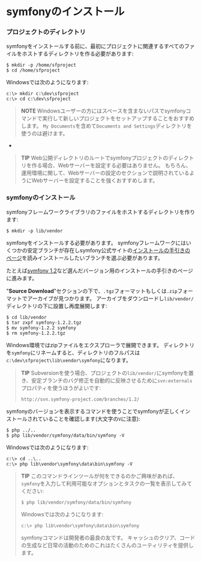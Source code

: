 symfonyのインストール
====================

### プロジェクトのディレクトリ

symfonyをインストールする前に、最初にプロジェクトに関連するすべてのファイルをホストするディレクトリを作る必要があります:

    $ mkdir -p /home/sfproject
    $ cd /home/sfproject

Windowsでは次のようになります:

    c:\> mkdir c:\dev\sfproject
    c:\> cd c:\dev\sfproject

>**NOTE**
>Windowsユーザーの方にはスペースを含まないパスでsymfonyコマンドで実行して新しいプロジェクトをセットアップすることをおすすめします。
>`My Documents`を含めて`Documents and Settings`ディレクトリを使うのは避けます。

-

>**TIP**
>Web公開ディレクトリのルートでsymfonyプロジェクトのディレクトリを作る場合、Webサーバーを設定する必要はありません。
>もちろん、運用環境に関して、Webサーバーの設定のセクションで説明されているようにWebサーバーを設定することを強くおすすめします。

### symfonyのインストール

symfonyフレームワークライブラリのファイルをホストするディレクトリを作ります:

    $ mkdir -p lib/vendor

symfonyをインストールする必要があります。
symfonyフレームワークにはいくつかの安定ブランチが存在しsymfony公式サイトの[インストールの手引きのページ](http://www.symfony-project.org/installation)を読みインストールしたいブランチを選ぶ必要があります。


たとえば[symfony 1.2](http://www.symfony-project.org/installation/1_2)など選んだバージョン用のインストールの手引きのページに進みます。

"**Source Download**"セクションの下で、`.tgz`フォーマットもしくは`.zip`フォーマットでアーカイブが見つかります。
アーカイブをダウンロードし`lib/vendor/`ディレクトリの下に設置し再度展開します:

    $ cd lib/vendor
    $ tar zxpf symfony-1.2.2.tgz
    $ mv symfony-1.2.2 symfony
    $ rm symfony-1.2.2.tgz

Windows環境ではzipファイルをエクスプローラで展開できます。
ディレクトリを`symfony`にリネームすると、ディレクトリのフルパスは`c:\dev\sfproject\lib\vendor\symfony`になります。

>**TIP**
>Subversionを使う場合、プロジェクトの`lib/vendor/`にsymfonyを置き、安定ブランチのバグ修正を自動的に反映させるために`svn:externals`プロパティを使うほうがよいです:
>
>     http://svn.symfony-project.com/branches/1.2/

symfonyのバージョンを表示するコマンドを使うことでsymfonyが正しくインストールされていることを確認します(大文字の`V`に注意):

    $ php ../..
    $ php lib/vendor/symfony/data/bin/symfony -V

Windowsでは次のようになります:

    c:\> cd ..\..
    c:\> php lib\vendor\symfony\data\bin\symfony -V

>**TIP**
>このコマンドラインツールが何をできるのかご興味があれば、`symfony`を入力して利用可能なオプションとタスクの一覧を表示してみてください:
>
>     $ php lib/vendor/symfony/data/bin/symfony
>
>Windowsでは次のようになります:
>
>     c:\> php lib\vendor\symfony\data\bin\symfony
>
>symfonyコマンドは開発者の最良の友です。
>キャッシュのクリア、コードの生成など日常の活動のためのこれはたくさんのユーティリティを提供します。
